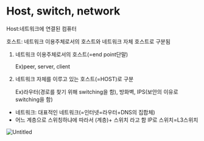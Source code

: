 # Host, switch, network

Host:네트워크에 연결된 컴퓨터

호스트: 네트워크 이용주체로서의 호스트와 네트워크 자체 호스트로 구분됨

1. 네트워크 이용주체로서의 호스트(=end point단말)
    
    Ex)peer, server, client
    
2. 네트워크 자체를 이루고 있는 호스트(=HOST)로 구분
    
    Ex)라우터(경로를 찾기 위해 switching을 함), 방화벽, IPS(보안의 이유로 switching을 함)
    
- 네트워크: 대표적인 네트워크(=인터넷=라우터+DNS의 집합체)
- 어느 계층으로 스위칭하냐에 따라서 (계층)+ 스위치 라고 함
IP로 스위치=L3스위치

![Untitled](/%EB%84%A4%ED%8A%B8%EC%9B%8C%ED%81%AC/host.png)